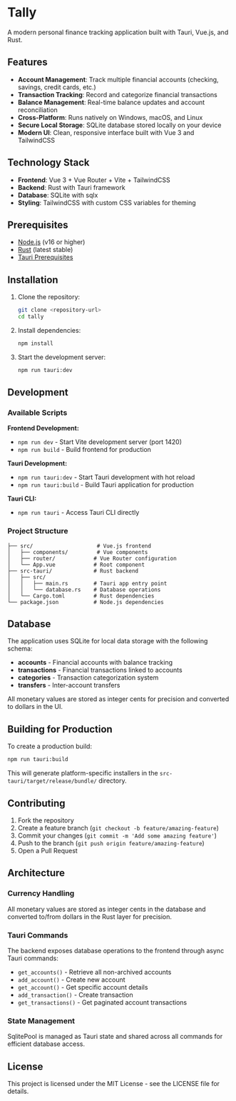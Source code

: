 # Tally

A modern personal finance tracking application built with Tauri, Vue.js, and Rust.

## Features

- **Account Management**: Track multiple financial accounts (checking, savings, credit cards, etc.)
- **Transaction Tracking**: Record and categorize financial transactions
- **Balance Management**: Real-time balance updates and account reconciliation
- **Cross-Platform**: Runs natively on Windows, macOS, and Linux
- **Secure Local Storage**: SQLite database stored locally on your device
- **Modern UI**: Clean, responsive interface built with Vue 3 and TailwindCSS

## Technology Stack

- **Frontend**: Vue 3 + Vue Router + Vite + TailwindCSS
- **Backend**: Rust with Tauri framework
- **Database**: SQLite with sqlx
- **Styling**: TailwindCSS with custom CSS variables for theming

## Prerequisites

- [Node.js](https://nodejs.org/) (v16 or higher)
- [Rust](https://rustup.rs/) (latest stable)
- [Tauri Prerequisites](https://tauri.app/v1/guides/getting-started/prerequisites)

## Installation

1. Clone the repository:
   ```bash
   git clone <repository-url>
   cd tally
   ```

2. Install dependencies:
   ```bash
   npm install
   ```

3. Start the development server:
   ```bash
   npm run tauri:dev
   ```

## Development

### Available Scripts

**Frontend Development:**
- `npm run dev` - Start Vite development server (port 1420)
- `npm run build` - Build frontend for production

**Tauri Development:**
- `npm run tauri:dev` - Start Tauri development with hot reload
- `npm run tauri:build` - Build Tauri application for production

**Tauri CLI:**
- `npm run tauri` - Access Tauri CLI directly

### Project Structure

```
├── src/                    # Vue.js frontend
│   ├── components/         # Vue components
│   ├── router/            # Vue Router configuration
│   └── App.vue            # Root component
├── src-tauri/             # Rust backend
│   ├── src/
│   │   ├── main.rs        # Tauri app entry point
│   │   └── database.rs    # Database operations
│   └── Cargo.toml         # Rust dependencies
└── package.json           # Node.js dependencies
```

## Database

The application uses SQLite for local data storage with the following schema:

- **accounts** - Financial accounts with balance tracking
- **transactions** - Financial transactions linked to accounts  
- **categories** - Transaction categorization system
- **transfers** - Inter-account transfers

All monetary values are stored as integer cents for precision and converted to dollars in the UI.

## Building for Production

To create a production build:

```bash
npm run tauri:build
```

This will generate platform-specific installers in the `src-tauri/target/release/bundle/` directory.

## Contributing

1. Fork the repository
2. Create a feature branch (`git checkout -b feature/amazing-feature`)
3. Commit your changes (`git commit -m 'Add some amazing feature'`)
4. Push to the branch (`git push origin feature/amazing-feature`)
5. Open a Pull Request

## Architecture

### Currency Handling
All monetary values are stored as integer cents in the database and converted to/from dollars in the Rust layer for precision.

### Tauri Commands
The backend exposes database operations to the frontend through async Tauri commands:

- `get_accounts()` - Retrieve all non-archived accounts
- `add_account()` - Create new account
- `get_account()` - Get specific account details
- `add_transaction()` - Create transaction
- `get_transactions()` - Get paginated account transactions

### State Management
SqlitePool is managed as Tauri state and shared across all commands for efficient database access.

## License

This project is licensed under the MIT License - see the LICENSE file for details.